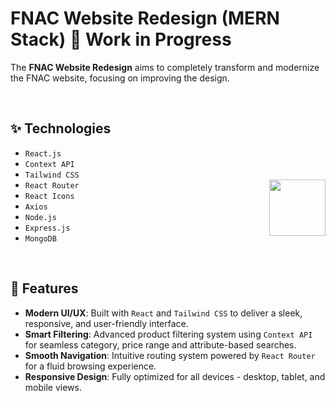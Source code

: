 # FNAC Website Redesign (MERN Stack) 🚧 Work in Progress

The **FNAC Website Redesign** aims to completely transform and modernize the FNAC website, focusing on improving the design.
  
<br/>

  
  
## ✨ Technologies
- `React.js`
- `Context API`
- `Tailwind CSS`
- `React Router`<img align='right' top='40px' src='fnaqWebsite' width='90' >
- `React Icons`
- `Axios`
- `Node.js`
- `Express.js`
- `MongoDB`

<!--
## ✨ Technologies
- `React.js` - Frontend library for building user interfaces.
- `Context API` - Lightweight state management for global state.
- `Tailwind CSS` - Utility-first CSS framework for styling.
- `React Router` - Client-side routing for React applications.
- `React Icons` - Library for using popular icons in React.
- `Axios` - HTTP client for making API requests.
- `Node.js` - JavaScript runtime for backend development.
- `Express.js` - Lightweight framework for creating API endpoints.
- `MongoDB` - NoSQL database for scalable data storage.
-->

<br/>

## 🚀 Features
- **Modern UI/UX**: Built with `React` and `Tailwind CSS` to deliver a sleek, responsive, and user-friendly interface.
- **Smart Filtering**: Advanced product filtering system using `Context API` for seamless category, price range and attribute-based searches.
- **Smooth Navigation**: Intuitive routing system powered by `React Router` for a fluid browsing experience.
- **Responsive Design**: Fully optimized for all devices - desktop, tablet, and mobile views.


